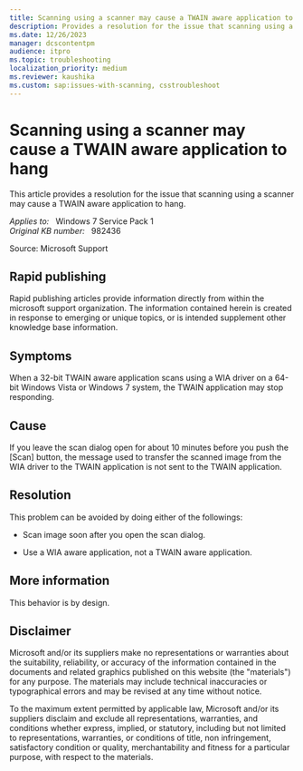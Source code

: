 ```yaml
---
title: Scanning using a scanner may cause a TWAIN aware application to hang
description: Provides a resolution for the issue that scanning using a scanner may cause a TWAIN aware application to hang
ms.date: 12/26/2023
manager: dcscontentpm
audience: itpro
ms.topic: troubleshooting
localization_priority: medium
ms.reviewer: kaushika
ms.custom: sap:issues-with-scanning, csstroubleshoot
---
```

# Scanning using a scanner may cause a TWAIN aware application to hang

This article provides a resolution for the issue that scanning using a scanner may cause a TWAIN aware application to hang.

_Applies to:_ &nbsp; Windows 7 Service Pack 1  
_Original KB number:_ &nbsp; 982436

Source: Microsoft Support

## Rapid publishing

Rapid publishing articles provide information directly from within the microsoft support organization. The information contained herein is created in response to emerging or unique topics, or is intended supplement other knowledge base information.

## Symptoms

When a 32-bit TWAIN aware application scans using a WIA driver on a 64-bit Windows Vista or Windows 7 system, the TWAIN application may stop responding.

## Cause

If you leave the scan dialog open for about 10 minutes before you push the [Scan] button, the message used to transfer the scanned image from the WIA driver to the TWAIN application is not sent to the TWAIN application.

## Resolution

This problem can be avoided by doing either of the followings:

- Scan image soon after you open the scan dialog.

- Use a WIA aware application, not a TWAIN aware application.

## More information

This behavior is by design.

## Disclaimer

Microsoft and/or its suppliers make no representations or warranties about the suitability, reliability, or accuracy of the information contained in the documents and related graphics published on this website (the "materials") for any purpose. The materials may include technical inaccuracies or typographical errors and may be revised at any time without notice.

To the maximum extent permitted by applicable law, Microsoft and/or its suppliers disclaim and exclude all representations, warranties, and conditions whether express, implied, or statutory, including but not limited to representations, warranties, or conditions of title, non infringement, satisfactory condition or quality, merchantability and fitness for a particular purpose, with respect to the materials.
